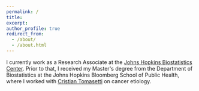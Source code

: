 ```yaml
---
permalink: /
title: 
excerpt: 
author_profile: true
redirect_from: 
  - /about/
  - /about.html
---
```



I currently work as a Research Associate at the [Johns Hopkins Biostatistics Center](https://www.jhsph.edu/research/centers-and-institutes/johns-hopkins-biostatistics-center/). Prior to that, I received my Master's degree from the Department of Biostatistics at the Johns Hopkins Bloomberg School of Public Health, where I worked with [Cristian Tomasetti](https://www.cristiantomasetti.com/) on cancer etiology.
